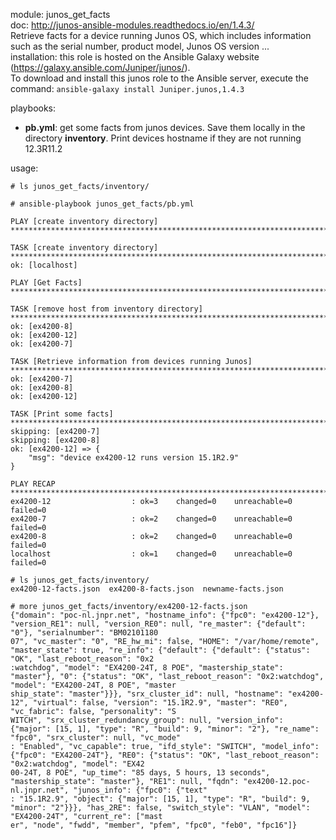 module: junos_get_facts  
doc: http://junos-ansible-modules.readthedocs.io/en/1.4.3/  
Retrieve facts for a device running Junos OS, which includes information such as the serial number, product model, Junos OS version ...  
installation: this role is hosted on the Ansible Galaxy website (https://galaxy.ansible.com/Juniper/junos/).  
To download and install this junos role to the Ansible server, execute the command: ```ansible-galaxy install Juniper.junos,1.4.3```  

playbooks: 
- **pb.yml**: get some facts from junos devices.  Save them locally in the directory **inventory**. Print devices hostname if they are not running 12.3R11.2

usage: 
```
# ls junos_get_facts/inventory/
```
```
# ansible-playbook junos_get_facts/pb.yml 

PLAY [create inventory directory] ****************************************************************************************************************************************

TASK [create inventory directory] ****************************************************************************************************************************************
ok: [localhost]

PLAY [Get Facts] *********************************************************************************************************************************************************

TASK [remove host from inventory directory] ******************************************************************************************************************************
ok: [ex4200-8]
ok: [ex4200-12]
ok: [ex4200-7]

TASK [Retrieve information from devices running Junos] *******************************************************************************************************************
ok: [ex4200-7]
ok: [ex4200-8]
ok: [ex4200-12]

TASK [Print some facts] **************************************************************************************************************************************************
skipping: [ex4200-7]
skipping: [ex4200-8]
ok: [ex4200-12] => {
    "msg": "device ex4200-12 runs version 15.1R2.9"
}

PLAY RECAP ***************************************************************************************************************************************************************
ex4200-12                  : ok=3    changed=0    unreachable=0    failed=0   
ex4200-7                   : ok=2    changed=0    unreachable=0    failed=0   
ex4200-8                   : ok=2    changed=0    unreachable=0    failed=0   
localhost                  : ok=1    changed=0    unreachable=0    failed=0   
```
```
# ls junos_get_facts/inventory/
ex4200-12-facts.json  ex4200-8-facts.json  newname-facts.json
```
```
# more junos_get_facts/inventory/ex4200-12-facts.json 
{"domain": "poc-nl.jnpr.net", "hostname_info": {"fpc0": "ex4200-12"}, "version_RE1": null, "version_RE0": null, "re_master": {"default": "0"}, "serialnumber": "BM02101180
07", "vc_master": "0", "RE_hw_mi": false, "HOME": "/var/home/remote", "master_state": true, "re_info": {"default": {"default": {"status": "OK", "last_reboot_reason": "0x2
:watchdog", "model": "EX4200-24T, 8 POE", "mastership_state": "master"}, "0": {"status": "OK", "last_reboot_reason": "0x2:watchdog", "model": "EX4200-24T, 8 POE", "master
ship_state": "master"}}}, "srx_cluster_id": null, "hostname": "ex4200-12", "virtual": false, "version": "15.1R2.9", "master": "RE0", "vc_fabric": false, "personality": "S
WITCH", "srx_cluster_redundancy_group": null, "version_info": {"major": [15, 1], "type": "R", "build": 9, "minor": "2"}, "re_name": "fpc0", "srx_cluster": null, "vc_mode"
: "Enabled", "vc_capable": true, "ifd_style": "SWITCH", "model_info": {"fpc0": "EX4200-24T"}, "RE0": {"status": "OK", "last_reboot_reason": "0x2:watchdog", "model": "EX42
00-24T, 8 POE", "up_time": "85 days, 5 hours, 13 seconds", "mastership_state": "master"}, "RE1": null, "fqdn": "ex4200-12.poc-nl.jnpr.net", "junos_info": {"fpc0": {"text"
: "15.1R2.9", "object": {"major": [15, 1], "type": "R", "build": 9, "minor": "2"}}}, "has_2RE": false, "switch_style": "VLAN", "model": "EX4200-24T", "current_re": ["mast
er", "node", "fwdd", "member", "pfem", "fpc0", "feb0", "fpc16"]}

```
